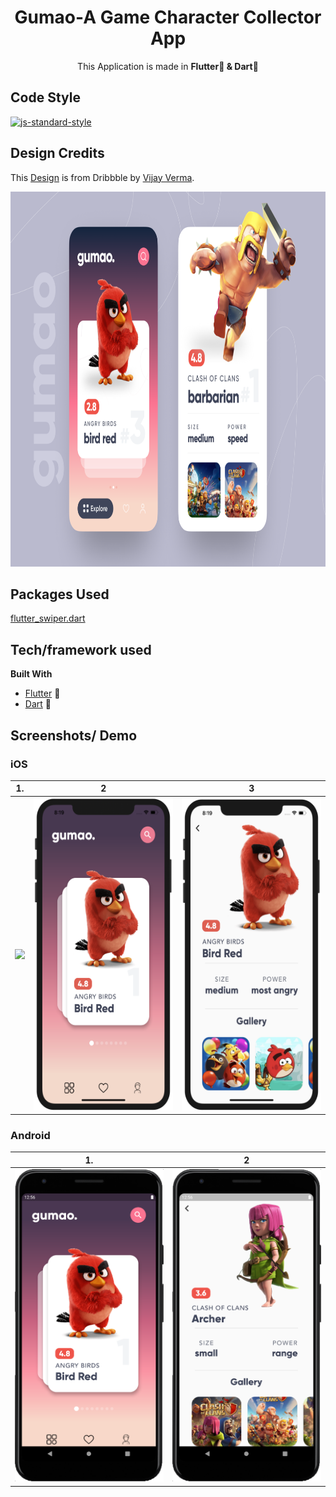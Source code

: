 <h1 align="center"><strong>Gumao-A Game Character Collector App</strong></h1>

<p align="center">This Application is made in <strong>Flutter🚀 & Dart🎯</strong></p>

## Code Style 

[![js-standard-style](https://img.shields.io/badge/code%20style-standard-brightgreen.svg?style=flat)](https://github.com/feross/standard)

## Design Credits

This [Design](https://dribbble.com/shots/11251095-gumao-game-character-collector/attachments/2859044?mode=media) is from Dribbble by [Vijay Verma](https://dribbble.com/realvjy).

<p align="center"><img src="/Design.png" height="600em"/></p>

## Packages Used

[flutter_swiper.dart](https://pub.dev/packages/flutter_swiper)

## Tech/framework used

<b>Built With</b>
- [Flutter](https://flutter.dev) 📱
- [Dart](https://dart.dev) 🎯

## Screenshots/ Demo
### iOS

|                   1.                    |                    2                    |            3                |
| :--------------------------------------:| :-------------------------------------: |:--------------------------: |
|<img src="/demo.gif" height="500em"/>    | <img src="/HomeIos.png" height="500em"/>   |<img src="/DetailIos.png" height="500em"/>|

### Android

|                   1.                    |                    2                    |  
| :--------------------------------------:| :-------------------------------------: | 
|<img src="/HomeA.png" height="500em"/>| <img src="/DetailA.png" height="500em"/>|
